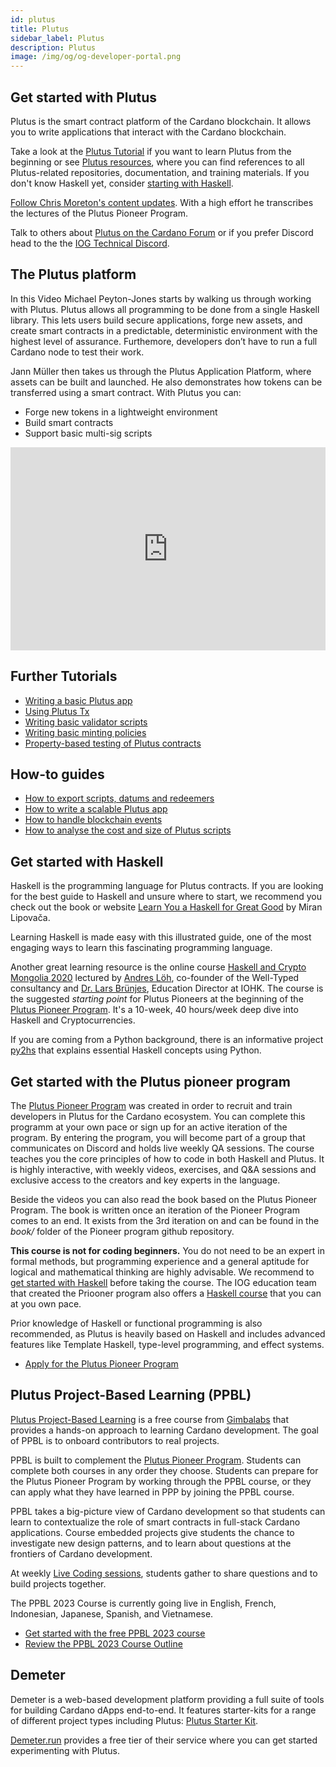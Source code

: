 ```yaml
---
id: plutus
title: Plutus
sidebar_label: Plutus
description: Plutus
image: /img/og/og-developer-portal.png
---
```


## Get started with Plutus
Plutus is the smart contract platform of the Cardano blockchain. It allows you to write applications that interact with the Cardano blockchain.

Take a look at the [Plutus Tutorial](https://plutus.readthedocs.io/en/latest/tutorials/) if you want to learn Plutus from the beginning or see [Plutus resources](https://docs.cardano.org/plutus/plutus-resources), where you can find references to all Plutus-related repositories, documentation, and training materials. If you don't know Haskell yet, consider [starting with Haskell](#get-started-with-haskell).

[Follow Chris Moreton's content updates](https://plutus-pioneer-program.readthedocs.io/en/latest/plutus_pioneer_program.html). With a high effort he transcribes the lectures of the Plutus Pioneer Program.

Talk to others about [Plutus on the Cardano Forum](https://forum.cardano.org/c/developers/cardano-plutus/148) or if you prefer Discord
head to the the [IOG Technical Discord](https://discord.com/invite/w6TwW9bGA6).

## The Plutus platform
In this Video Michael Peyton-Jones starts by walking us through working with Plutus. Plutus allows all programming to be done from a single Haskell library. This lets users build secure applications, forge new assets, and create smart contracts in a predictable, deterministic environment with the highest level of assurance. Furthemore, developers don’t have to run a full Cardano node to test their work.

Jann Müller then takes us through the Plutus Application Platform, where assets can be built and launched. He also demonstrates how tokens can be transferred using a smart contract. With Plutus you can:

- Forge new tokens in a lightweight environment
- Build smart contracts
- Support basic multi-sig scripts

<iframe width="100%" height="325" src="https://www.youtube.com/embed/usMPt8KpBeI" frameborder="0" allow="accelerometer; autoplay; clipboard-write; encrypted-media; gyroscope; picture-in-picture fullscreen"></iframe>

## Further Tutorials
- [Writing a basic Plutus app](https://plutus-apps.readthedocs.io/en/latest/plutus/tutorials/basic-apps.html)
- [Using Plutus Tx](https://plutus.readthedocs.io/en/latest/tutorials/plutus-tx.html)
- [Writing basic validator scripts](https://plutus.readthedocs.io/en/latest/tutorials/basic-validators.html)
- [Writing basic minting policies](https://plutus.readthedocs.io/en/latest/tutorials/basic-minting-policies.html)
- [Property-based testing of Plutus contracts](https://plutus-apps.readthedocs.io/en/latest/plutus/tutorials/contract-testing.html)

## How-to guides
- [How to export scripts, datums and redeemers](https://plutus.readthedocs.io/en/latest/howtos/exporting-a-script.html)
- [How to write a scalable Plutus app](https://plutus-apps.readthedocs.io/en/latest/plutus/howtos/writing-a-scalable-app.html)
- [How to handle blockchain events](https://plutus-apps.readthedocs.io/en/latest/plutus/howtos/handling-blockchain-events.html)
- [How to analyse the cost and size of Plutus scripts](https://plutus-apps.readthedocs.io/en/latest/plutus/howtos/analysing-scripts.html)

## Get started with Haskell
Haskell is the programming language for Plutus contracts. If you are looking for the best guide to Haskell and unsure where to start, we recommend you check out the book or website [Learn You a Haskell for Great Good](http://learnyouahaskell.com/introduction) by Miran Lipovača.

Learning Haskell is made easy with this illustrated guide, one of the most engaging ways to learn this fascinating programming language.

Another great learning resource is the online course [Haskell and Crypto Mongolia 2020](https://www.youtube.com/watch?v=ctfZ6DwFiPg&list=PLJ3w5xyG4JWmBVIigNBytJhvSSfZZzfTm&index=4) lectured by [Andres Löh](https://kosmikus.org/), co-founder of the Well-Typed consultancy and [Dr. Lars Brünjes](https://iohk.io/en/team/lars-brunjes), Education Director at IOHK. The course is the suggested *starting point* for Plutus Pioneers at the beginning of the [Plutus Pioneer Program](#get-started-with-the-plutus-pioneer-program). It's a 10-week, 40 hours/week deep dive into Haskell and Cryptocurrencies.

If you are coming from a Python background, there is an informative project [py2hs](https://github.com/cffls/py2hs) that explains essential Haskell concepts using Python.

## Get started with the Plutus pioneer program

The [Plutus Pioneer Program](https://github.com/input-output-hk/plutus-pioneer-program) was created in order to recruit and train developers in Plutus for the Cardano ecosystem. You can complete this programm at your own pace or sign up for an active iteration of the program. By entering the program, you will become part of a group that communicates on Discord and holds live weekly QA sessions. The course teaches you the core principles of how to code in both Haskell and Plutus. It is highly interactive, with weekly videos, exercises, and Q&A sessions and exclusive access to the creators and key experts in the language.

Beside the videos you can also read the book based on the Plutus Pioneer Program. The book is written once an iteration of the Pioneer Program comes to an end. It exists from the 3rd iteration on and can be found in the *book/* folder of the Pioneer program github repository.

**This course is not for coding beginners.** You do not need to be an expert in formal methods, but programming experience and a general aptitude for logical and mathematical thinking are highly advisable. We recommend to [get started with Haskell](#get-started-with-haskell) before taking the course. The IOG education team that created the Priooner program also offers a [Haskell course](https://github.com/input-output-hk/haskell-course) that you can at you own pace.

Prior knowledge of Haskell or functional programming is also recommended, as Plutus is heavily based on Haskell and includes advanced features like Template Haskell, type-level programming, and effect systems.
- [Apply for the Plutus Pioneer Program](https://input-output.typeform.com/to/au0XDcBP)

## Plutus Project-Based Learning (PPBL)

[Plutus Project-Based Learning](https://en.plutuspbl.io/) is a free course from [Gimbalabs](https://www.gimbalabs.com/) that provides a hands-on approach to learning Cardano development. The goal of PPBL is to onboard contributors to real projects.

PPBL is built to complement the [Plutus Pioneer Program](#get-started-with-the-plutus-pioneer-program). Students can complete both courses in any order they choose. Students can prepare for the Plutus Pioneer Program by working through the PPBL course, or they can apply what they have learned in PPP by joining the PPBL course.

PPBL takes a big-picture view of Cardano development so that students can learn to contextualize the role of smart contracts in full-stack Cardano applications. Course embedded projects give students the chance to investigate new design patterns, and to learn about questions at the frontiers of Cardano development.

At weekly [Live Coding sessions](https://en.plutuspbl.io/live-coding), students gather to share questions and to build projects together.

The PPBL 2023 Course is currently going live in English, French, Indonesian, Japanese, Spanish, and Vietnamese.

- [Get started with the free PPBL 2023 course](https://en.plutuspbl.io/live-coding)
- [Review the PPBL 2023 Course Outline](https://en.plutuspbl.io/get-started/modules)

## Demeter

Demeter is a web-based development platform providing a full suite of tools for building Cardano dApps end-to-end. It features starter-kits for a range of different project types including Plutus: [Plutus Starter Kit](https://github.com/txpipe/plutus-starter-kit).

[Demeter.run](https://demeter.run) provides a free tier of their service where you can get started experimenting with Plutus.
